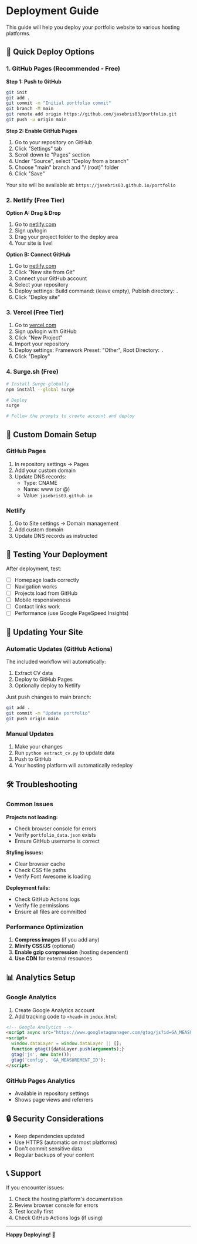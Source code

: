 # Deployment Guide

This guide will help you deploy your portfolio website to various hosting platforms.

## 🚀 Quick Deploy Options

### 1. GitHub Pages (Recommended - Free)

**Step 1: Push to GitHub**
```bash
git init
git add .
git commit -m "Initial portfolio commit"
git branch -M main
git remote add origin https://github.com/jasebris03/portfolio.git
git push -u origin main
```

**Step 2: Enable GitHub Pages**
1. Go to your repository on GitHub
2. Click "Settings" tab
3. Scroll down to "Pages" section
4. Under "Source", select "Deploy from a branch"
5. Choose "main" branch and "/ (root)" folder
6. Click "Save"

Your site will be available at: `https://jasebris03.github.io/portfolio`

### 2. Netlify (Free Tier)

**Option A: Drag & Drop**
1. Go to [netlify.com](https://netlify.com)
2. Sign up/login
3. Drag your project folder to the deploy area
4. Your site is live!

**Option B: Connect GitHub**
1. Go to [netlify.com](https://netlify.com)
2. Click "New site from Git"
3. Connect your GitHub account
4. Select your repository
5. Deploy settings: Build command: (leave empty), Publish directory: `.`
6. Click "Deploy site"

### 3. Vercel (Free Tier)

1. Go to [vercel.com](https://vercel.com)
2. Sign up/login with GitHub
3. Click "New Project"
4. Import your repository
5. Deploy settings: Framework Preset: "Other", Root Directory: `.`
6. Click "Deploy"

### 4. Surge.sh (Free)

```bash
# Install Surge globally
npm install --global surge

# Deploy
surge

# Follow the prompts to create account and deploy
```

## 🔧 Custom Domain Setup

### GitHub Pages
1. In repository settings → Pages
2. Add your custom domain
3. Update DNS records:
   - Type: CNAME
   - Name: www (or @)
   - Value: `jasebris03.github.io`

### Netlify
1. Go to Site settings → Domain management
2. Add custom domain
3. Update DNS records as instructed

## 📱 Testing Your Deployment

After deployment, test:
- [ ] Homepage loads correctly
- [ ] Navigation works
- [ ] Projects load from GitHub
- [ ] Mobile responsiveness
- [ ] Contact links work
- [ ] Performance (use Google PageSpeed Insights)

## 🔄 Updating Your Site

### Automatic Updates (GitHub Actions)
The included workflow will automatically:
1. Extract CV data
2. Deploy to GitHub Pages
3. Optionally deploy to Netlify

Just push changes to main branch:
```bash
git add .
git commit -m "Update portfolio"
git push origin main
```

### Manual Updates
1. Make your changes
2. Run `python extract_cv.py` to update data
3. Push to GitHub
4. Your hosting platform will automatically redeploy

## 🛠️ Troubleshooting

### Common Issues

**Projects not loading:**
- Check browser console for errors
- Verify `portfolio_data.json` exists
- Ensure GitHub username is correct

**Styling issues:**
- Clear browser cache
- Check CSS file paths
- Verify Font Awesome is loading

**Deployment fails:**
- Check GitHub Actions logs
- Verify file permissions
- Ensure all files are committed

### Performance Optimization

1. **Compress images** (if you add any)
2. **Minify CSS/JS** (optional)
3. **Enable gzip compression** (hosting dependent)
4. **Use CDN** for external resources

## 📊 Analytics Setup

### Google Analytics
1. Create Google Analytics account
2. Add tracking code to `<head>` in `index.html`:
```html
<!-- Google Analytics -->
<script async src="https://www.googletagmanager.com/gtag/js?id=GA_MEASUREMENT_ID"></script>
<script>
  window.dataLayer = window.dataLayer || [];
  function gtag(){dataLayer.push(arguments);}
  gtag('js', new Date());
  gtag('config', 'GA_MEASUREMENT_ID');
</script>
```

### GitHub Pages Analytics
- Available in repository settings
- Shows page views and referrers

## 🔒 Security Considerations

- Keep dependencies updated
- Use HTTPS (automatic on most platforms)
- Don't commit sensitive data
- Regular backups of your content

## 📞 Support

If you encounter issues:
1. Check the hosting platform's documentation
2. Review browser console for errors
3. Test locally first
4. Check GitHub Actions logs (if using)

---

**Happy Deploying! 🚀** 